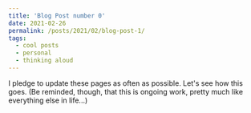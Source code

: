 ```yaml
---
title: 'Blog Post number 0'
date: 2021-02-26
permalink: /posts/2021/02/blog-post-1/
tags:
  - cool posts
  - personal
  - thinking aloud
---
```


I pledge to update these pages as often as possible. Let's see how
this goes. (Be reminded, though, that this is ongoing work, pretty much like
everything else in life...)

